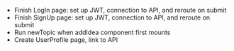 - Finish LogIn page: set up JWT, connection to API, and reroute on submit
- Finish SignUp page: set up JWT, connection to API, and reroute on submit
- Run newTopic when addIdea component first mounts
- Create UserProfile page, link to API
